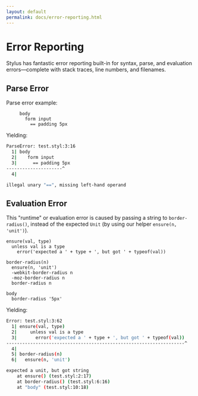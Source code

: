 ```yaml
---
layout: default
permalink: docs/error-reporting.html
---
```


# Error Reporting

Stylus has fantastic error reporting built-in for syntax, parse, and evaluation errors—complete with stack traces, line numbers, and filenames.

## Parse Error

Parse error example:

```stylus
     body
       form input
         == padding 5px
```

Yielding:

```bash
ParseError: test.styl:3:16
  1| body
  2|    form input
  3|      == padding 5px
---------------------^
  4|

illegal unary "==", missing left-hand operand
```

## Evaluation Error

This "runtime" or evaluation error is caused by passing a string to `border-radius()`, instead of the expected `Unit` (by using our helper `ensure(n, 'unit')`).

```stylus
ensure(val, type)
  unless val is a type
    error('expected a ' + type + ', but got ' + typeof(val))

border-radius(n)
  ensure(n, 'unit')
  -webkit-border-radius n
  -moz-border-radius n
  border-radius n

body
  border-radius '5px'
```

Yielding:

```bash
Error: test.styl:3:62
  1| ensure(val, type)
  2|     unless val is a type
  3|       error('expected a ' + type + ', but got ' + typeof(val))
-------------------------------------------------------------------^
  4|
  5| border-radius(n)
  6|   ensure(n, 'unit')

expected a unit, but got string
    at ensure() (test.styl:2:17)
    at border-radius() (test.styl:6:16)
    at "body" (test.styl:10:18)
```